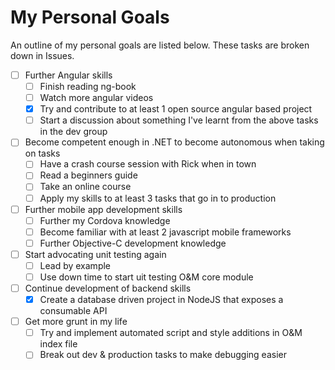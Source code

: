 My Personal Goals
========

An outline of my personal goals are listed below. These tasks are broken down in Issues.

- [ ] Further Angular skills
  - [ ] Finish reading ng-book
  - [ ] Watch more angular videos
  - [x] Try and contribute to at least 1 open source angular based project
  - [ ] Start a discussion about something I've learnt from the above tasks in the dev group
- [ ] Become competent enough in .NET to become autonomous when taking on tasks
  - [ ] Have a crash course session with Rick when in town
  - [ ] Read a beginners guide
  - [ ] Take an online course
  - [ ] Apply my skills to at least 3 tasks that go in to production
- [ ] Further mobile app development skills
  - [ ] Further my Cordova knowledge
  - [ ] Become familiar with at least 2 javascript mobile frameworks
  - [ ] Further Objective-C development knowledge
- [ ] Start advocating unit testing again
  - [ ] Lead by example
  - [ ] Use down time to start uit testing O&M core module
- [ ] Continue development of backend skills
  - [x] Create a database driven project in NodeJS that exposes a consumable API
- [ ] Get more grunt in my life
  - [ ] Try and implement automated script and style additions in O&M index file
  - [ ] Break out dev & production tasks to make debugging easier

